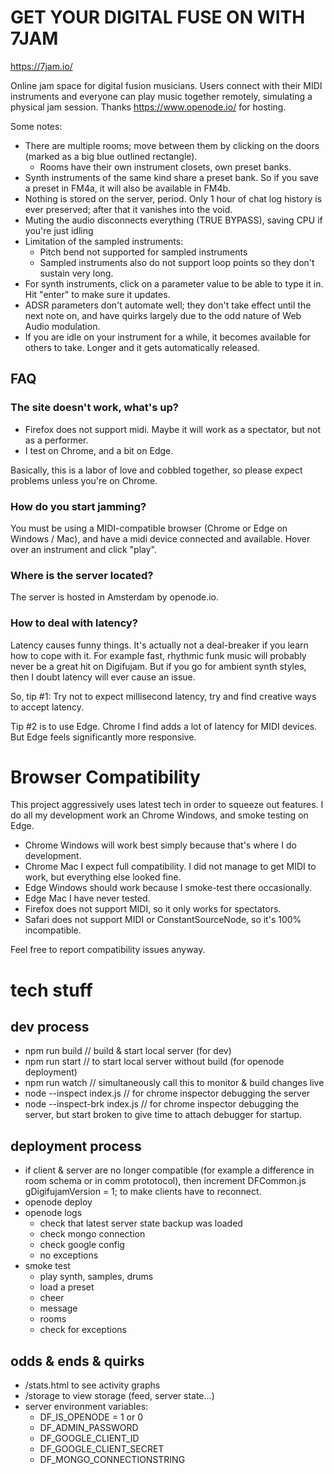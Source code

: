 # GET YOUR DIGITAL FUSE ON WITH 7JAM

https://7jam.io/

Online jam space for digital fusion musicians. Users connect with their MIDI instruments and everyone can play music together remotely, simulating a physical jam session. Thanks https://www.openode.io/ for hosting.

Some notes:

- There are multiple rooms; move between them by clicking on the doors (marked as a big blue outlined rectangle).
  - Rooms have their own instrument closets, own preset banks.
- Synth instruments of the same kind share a preset bank. So if you save a preset in FM4a, it will also be available in FM4b.
- Nothing is stored on the server, period. Only 1 hour of chat log history is ever preserved; after that it vanishes into the void.
- Muting the audio disconnects everything (TRUE BYPASS), saving CPU if you're just idling
- Limitation of the sampled instruments:
  - Pitch bend not supported for sampled instruments
  - Sampled instruments also do not support loop points so they don't sustain very long.
- For synth instruments, click on a parameter value to be able to type it in. Hit "enter" to make sure it updates.
- ADSR parameters don't automate well; they don't take effect until the next note on, and have quirks largely due to the odd nature of Web Audio modulation.
- If you are idle on your instrument for a while, it becomes available for others to take. Longer and it gets automatically released.

## FAQ

### The site doesn't work, what's up?

- Firefox does not support midi. Maybe it will work as a spectator, but not as a performer.
- I test on Chrome, and a bit on Edge.

Basically, this is a labor of love and cobbled together, so please expect problems unless you're on Chrome.

### How do you start jamming?

You must be using a MIDI-compatible browser (Chrome or Edge on Windows / Mac), and have a midi device connected and available. Hover over an instrument and click "play".

### Where is the server located?

The server is hosted in Amsterdam by openode.io.

### How to deal with latency?

Latency causes funny things. It's actually not a deal-breaker if you learn how to cope with it. For example fast, rhythmic funk music will probably never be a great hit on Digifujam. But if you go for ambient synth styles, then I doubt latency will ever cause an issue.

So, tip #1: Try not to expect millisecond latency, try and find creative ways to accept latency.

Tip #2 is to use Edge. Chrome I find adds a lot of latency for MIDI devices. But Edge feels significantly more responsive.


# Browser Compatibility
This project aggressively uses latest tech in order to squeeze out features. I do all my development work an Chrome Windows, and smoke testing on Edge.

- Chrome Windows will work best simply because that's where I do development.
- Chrome Mac I expect full compatibility. I did not manage to get MIDI to work, but everything else looked fine.
- Edge Windows should work because I smoke-test there occasionally.
- Edge Mac I have never tested.
- Firefox does not support MIDI, so it only works for spectators.
- Safari does not support MIDI or ConstantSourceNode, so it's 100% incompatible.

Feel free to report compatibility issues anyway.

# tech stuff

## dev process

- npm run build // build & start local server (for dev)
- npm run start // to start local server without build (for openode deployment)
- npm run watch // simultaneously call this to monitor & build changes live
- node --inspect index.js // for chrome inspector debugging the server
- node --inspect-brk index.js // for chrome inspector debugging the server, but start broken to give time to attach debugger for startup.

## deployment process

- if client & server are no longer compatible (for example a difference in room schema or in comm prototocol), then increment DFCommon.js  gDigifujamVersion = 1; to make clients have to reconnect.
- openode deploy
- openode logs
  - check that latest server state backup was loaded
  - check mongo connection
  - check google config
  - no exceptions
- smoke test
  - play synth, samples, drums
  - load a preset
  - cheer
  - message
  - rooms
  - check for exceptions

## odds & ends & quirks

- /stats.html to see activity graphs
- /storage to view storage (feed, server state...)
- server environment variables:
  - DF_IS_OPENODE = 1 or 0
  - DF_ADMIN_PASSWORD
  - DF_GOOGLE_CLIENT_ID
  - DF_GOOGLE_CLIENT_SECRET
  - DF_MONGO_CONNECTIONSTRING

